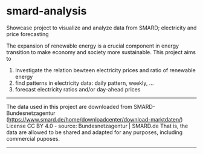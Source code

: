 # smard-analysis
Showcase project to visualize and analyze data from SMARD; electricity and price forecasting

The expansion of renewable energy is a crucial component in energy transition to make economy and society more sustainable. This project aims to

1) Investigate the relation bewteen electricity prices and ratio of renewable energy
2) find patterns in electricity data: daily pattern, weekly, ...
3) forecast electricity ratios and/or day-ahead prices


***
The data used in this project are downloaded from SMARD-Bundesnetzagentur (https://www.smard.de/home/downloadcenter/download-marktdaten/)
License CC BY 4.0 - source: Bundesnetzagentur | SMARD.de
That is, the data are allowed to be shared and adapted for any purposes, including commercial puposes.
***

